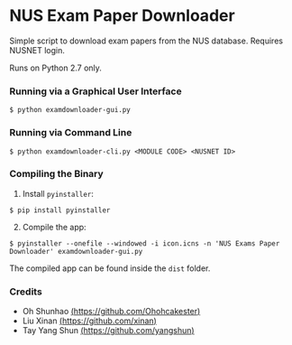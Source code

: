 NUS Exam Paper Downloader
===============

Simple script to download exam papers from the NUS database. Requires NUSNET login.

Runs on Python 2.7 only.

### Running via a Graphical User Interface
```
$ python examdownloader-gui.py
```

### Running via Command Line
```
$ python examdownloader-cli.py <MODULE CODE> <NUSNET ID>
```

### Compiling the Binary

1. Install `pyinstaller`:
  ```
  $ pip install pyinstaller
  ```

2. Compile the app:
  ```
  $ pyinstaller --onefile --windowed -i icon.icns -n 'NUS Exams Paper Downloader' examdownloader-gui.py
  ```
The compiled app can be found inside the `dist` folder. 

### Credits

- Oh Shunhao [(https://github.com/Ohohcakester)](https://github.com/Ohohcakester)
- Liu Xinan [(https://github.com/xinan)](https://github.com/xinan)
- Tay Yang Shun [(https://github.com/yangshun)](https://github.com/yangshun)
